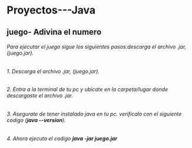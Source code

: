 # Proyectos---Java
## juego- Adivina el numero
###### Para ejecutar el juego sigue los siguientes pasos:descarga el archivo .jar, (juego.jar).
###### 1. Descarga el archivo .jar, (juego.jar).
###### 2. Entra a la terminal de tu pc y ubicate en la carpeta/lugar donde descargaste el archivo .jar.
###### 3. Asegurate de tener instalado java en tu pc. verificalo con el siguiente codigo (**java --version**).
###### 4. Ahora ejecuta el codigo **java -jar juego.jar** 
